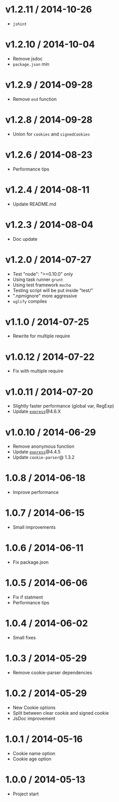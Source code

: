 v1.2.11 / 2014-10-26
==================

  * `jshint`

v1.2.10 / 2014-10-04
==================

  * Remove jsdoc
  * `package.json` min

v1.2.9 / 2014-09-28
==================

  * Remove `end` function

v1.2.8 / 2014-09-28
==================

  * Union for `cookies` and `signedCookies`

v1.2.6 / 2014-08-23
==================

  * Performance tips

v1.2.4 / 2014-08-11
==================

  * Update README.md

v1.2.3 / 2014-08-04
==================

  * Doc update

v1.2.0 / 2014-07-27
==================

  * Test "node": ">=0.10.0" only
  * Using task runner `grunt`
  * Using test framework `mocha`
  * Testing script will be put inside "test/"
  * ".npmignore" more aggressive
  * `uglify` compiles

v1.1.0 / 2014-07-25
==================

  * Rewrite for multiple require

v1.0.12 / 2014-07-22
==================

  * Fix with multiple require

v1.0.11 / 2014-07-20
==================

  * Slightly faster performance (global var, RegExp)
  * Update [`express`](https://github.com/visionmedia/express)@4.6.X

v1.0.10 / 2014-06-29
==================

  * Remove anonymous function
  * Update [`express`](https://github.com/visionmedia/express)@4.4.5
  * Update `cookie-parser`@ 1.3.2

1.0.8 / 2014-06-18
==================

  * Improve performance

1.0.7 / 2014-06-15
==================

  * Small improvements

1.0.6 / 2014-06-11
==================

  * Fix package.json

1.0.5 / 2014-06-06
==================

  * Fix if statment
  * Performance tips

1.0.4 / 2014-06-02
==================

  * Small fixes

1.0.3 / 2014-05-29
==================

  * Remove cookie-parser dependencies

1.0.2 / 2014-05-29
==================

  * New Cookie options
  * Split between clear cookie and signed cookie
  * JsDoc improvement

1.0.1 / 2014-05-16
==================

  * Cookie name option
  * Cookie age option

1.0.0 / 2014-05-13
==================

  * Project start
